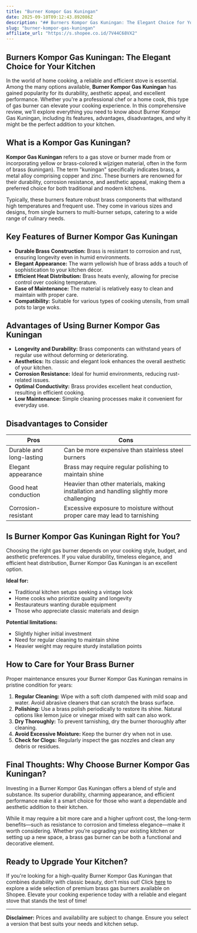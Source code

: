 ```yaml
---
title: "Burner Kompor Gas Kuningan"
date: 2025-09-10T09:12:43.892086Z
description: "## Burners Kompor Gas Kuningan: The Elegant Choice for Your Kitchen..."
slug: "burner-kompor-gas-kuningan"
affiliate_url: "https://s.shopee.co.id/7V44C68VX2"
---
```

## Burners Kompor Gas Kuningan: The Elegant Choice for Your Kitchen

In the world of home cooking, a reliable and efficient stove is essential. Among the many options available, **Burner Kompor Gas Kuningan** has gained popularity for its durability, aesthetic appeal, and excellent performance. Whether you're a professional chef or a home cook, this type of gas burner can elevate your cooking experience. In this comprehensive review, we'll explore everything you need to know about Burner Kompor Gas Kuningan, including its features, advantages, disadvantages, and why it might be the perfect addition to your kitchen.

## What is a Kompor Gas Kuningan?

**Kompor Gas Kuningan** refers to a gas stove or burner made from or incorporating yellow or brass-colored k wijzigen material, often in the form of brass (kuningan). The term "kuningan" specifically indicates brass, a metal alloy comprising copper and zinc. These burners are renowned for their durability, corrosion resistance, and aesthetic appeal, making them a preferred choice for both traditional and modern kitchens.

Typically, these burners feature robust brass components that withstand high temperatures and frequent use. They come in various sizes and designs, from single burners to multi-burner setups, catering to a wide range of culinary needs.

## Key Features of Burner Kompor Gas Kuningan

- **Durable Brass Construction:** Brass is resistant to corrosion and rust, ensuring longevity even in humid environments.
- **Elegant Appearance:** The warm yellowish hue of brass adds a touch of sophistication to your kitchen décor.
- **Efficient Heat Distribution:** Brass heats evenly, allowing for precise control over cooking temperature.
- **Ease of Maintenance:** The material is relatively easy to clean and maintain with proper care.
- **Compatibility:** Suitable for various types of cooking utensils, from small pots to large woks.

## Advantages of Using Burner Kompor Gas Kuningan

- **Longevity and Durability:** Brass components can withstand years of regular use without deforming or deteriorating.
- **Aesthetics:** Its classic and elegant look enhances the overall aesthetic of your kitchen.
- **Corrosion Resistance:** Ideal for humid environments, reducing rust-related issues.
- **Optimal Conductivity:** Brass provides excellent heat conduction, resulting in efficient cooking.
- **Low Maintenance:** Simple cleaning processes make it convenient for everyday use.

## Disadvantages to Consider

| Pros | Cons |
|---|---|
| Durable and long-lasting | Can be more expensive than stainless steel burners |
| Elegant appearance | Brass may require regular polishing to maintain shine |
| Good heat conduction | Heavier than other materials, making installation and handling slightly more challenging |
| Corrosion-resistant | Excessive exposure to moisture without proper care may lead to tarnishing |

## Is Burner Kompor Gas Kuningan Right for You?

Choosing the right gas burner depends on your cooking style, budget, and aesthetic preferences. If you value durability, timeless elegance, and efficient heat distribution, Burner Kompor Gas Kuningan is an excellent option.

**Ideal for:**

- Traditional kitchen setups seeking a vintage look
- Home cooks who prioritize quality and longevity
- Restaurateurs wanting durable equipment
- Those who appreciate classic materials and design

**Potential limitations:**

- Slightly higher initial investment
- Need for regular cleaning to maintain shine
- Heavier weight may require sturdy installation points

## How to Care for Your Brass Burner

Proper maintenance ensures your Burner Kompor Gas Kuningan remains in pristine condition for years:

1. **Regular Cleaning:** Wipe with a soft cloth dampened with mild soap and water. Avoid abrasive cleaners that can scratch the brass surface.
2. **Polishing:** Use a brass polish periodically to restore its shine. Natural options like lemon juice or vinegar mixed with salt can also work.
3. **Dry Thoroughly:** To prevent tarnishing, dry the burner thoroughly after cleaning.
4. **Avoid Excessive Moisture:** Keep the burner dry when not in use.
5. **Check for Clogs:** Regularly inspect the gas nozzles and clean any debris or residues.

## Final Thoughts: Why Choose Burner Kompor Gas Kuningan?

Investing in a Burner Kompor Gas Kuningan offers a blend of style and substance. Its superior durability, charming appearance, and efficient performance make it a smart choice for those who want a dependable and aesthetic addition to their kitchen.

While it may require a bit more care and a higher upfront cost, the long-term benefits—such as resistance to corrosion and timeless elegance—make it worth considering. Whether you’re upgrading your existing kitchen or setting up a new space, a brass gas burner can be both a functional and decorative element.

## Ready to Upgrade Your Kitchen?

If you're looking for a high-quality Burner Kompor Gas Kuningan that combines durability with classic beauty, don’t miss out! Click [here](https://s.shopee.co.id/7V44C68VX2) to explore a wide selection of premium brass gas burners available on Shopee. Elevate your cooking experience today with a reliable and elegant stove that stands the test of time!

---

**Disclaimer:** Prices and availability are subject to change. Ensure you select a version that best suits your needs and kitchen setup.